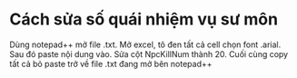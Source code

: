 # Cách sửa số quái nhiệm vụ sư môn
Dùng notepad++ mở file .txt. Mở excel, tô đen tất cả cell chọn font .arial. Sau đó paste nội dung vào. Sửa cột NpcKillNum thành 20.
Cuối cùng copy tất cả bỏ paste trở về file .txt đang mở bên notepad++
